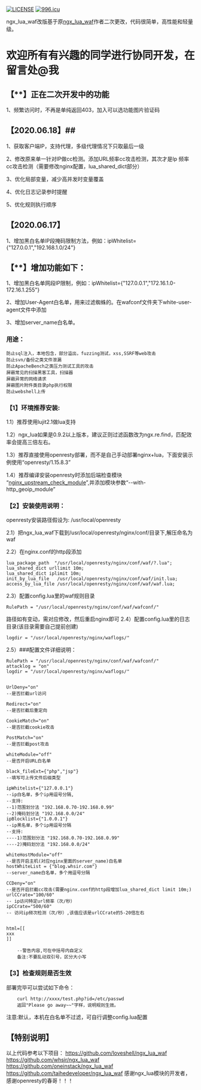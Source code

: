 [![LICENSE](https://img.shields.io/badge/license-Anti%20996-blue.svg)](https://github.com/996icu/996.ICU/blob/master/LICENSE)
[![996.icu](https://img.shields.io/badge/link-996.icu-red.svg)](https://996.icu) 

ngx_lua_waf改版基于原[ngx_lua_waf](https://github.com/loveshell/ngx_lua_waf)作者二次更改，代码很简单，高性能和轻量级。


**欢迎所有有兴趣的同学进行协同开发，在留言处@我**
=========================================================

## 【**】正在二次开发中的功能

1、频繁访问时，不再是单纯返回403，加入可以选功能图片验证码


## 【2020.06.18】##

1、获取客户端IP，支持代理，多级代理情况下只取最后一级

2、修改原来单一针对IP做cc检测。添加URL频率cc攻击检测，其次才是Ip 频率cc攻击检测（需要修改nginx配置，lua_shared_dict部分）

3、优化局部变量，减少高并发时变量覆盖

4、优化日志记录参时提醒

5、优化规则执行顺序



## 【2020.06.17】

1、增加黑白名单IP段掩码限制方法，例如：ipWhitelist={"127.0.0.1","192.168.1.0/24"}



## 【**】增加功能如下：

1、增加黑白名单网段IP限制，例如：ipWhitelist={"127.0.0.1","172.16.1.0-172.16.1.255"}

2、增加User-Agent白名单，用来过滤蜘蛛的。在wafconf文件夹下white-user-agent文件中添加

3、增加server_name白名单。




### 用途：

	防止sql注入，本地包含，部分溢出，fuzzing测试，xss,SSRF等web攻击
	防止svn/备份之类文件泄漏
	防止ApacheBench之类压力测试工具的攻击
	屏蔽常见的扫描黑客工具，扫描器
	屏蔽异常的网络请求
	屏蔽图片附件类目录php执行权限
	防止webshell上传
	
### 【1】环境推荐安装:

1.1）推荐使用lujit2.1做lua支持

1.2）ngx_lua如果是0.9.2以上版本，建议正则过滤函数改为ngx.re.find，匹配效率会提高三倍左右。

1.3）推荐直接使用openresty部署，而不是自己手动部署nginx+lua，下面安装示例使用“openresty/1.15.8.3”

1.4）推荐编译安装openresty时添加后端检查模块 “[nginx_upstream_check_module](https://github.com/yaoweibin/nginx_upstream_check_module)”,并添加模块参数“--with-http_geoip_module”


### 【2】安装使用说明：
openresty安装路径假设为: /usr/local/openresty

2.1）把ngx_lua_waf下载到/usr/local/openresty/nginx/conf/目录下,解压命名为waf

2.2）在nginx.conf的http段添加

    lua_package_path  "/usr/local/openresty/nginx/conf/waf/?.lua";
    lua_shared_dict urllimit 10m;
    lua_shared_dict iplimit 10m;
    init_by_lua_file   /usr/local/openresty/nginx/conf/waf/init.lua;
    access_by_lua_file /usr/local/openresty/nginx/conf/waf/waf.lua;
		
2.3）配置config.lua里的waf规则目录

    RulePath = "/usr/local/openresty/nginx/conf/waf/wafconf/"

路径如有变动，需对应修改，然后重启nginx即可
2.4）配置config.lua里的日志目录(该目录需要自己提前创建)

    logdir = "/usr/local/openresty/nginx/waflogs/"

2.5）###配置文件详细说明：

	RulePath = "/usr/local/openresty/nginx/conf/waf/wafconf/"
	attacklog = "on"
	logdir = "/usr/local/openresty/nginx/waflogs/"


	UrlDeny="on"
	--是否拦截url访问

	Redirect="on"
	--是否拦截后重定向

	CookieMatch="on"
	--是否拦截cookie攻击

	PostMatch="on"
	--是否拦截post攻击

	whiteModule="off"
	--是否开启URL白名单

	black_fileExt={"php","jsp"}
	--填写可上传文件后缀类型

    ipWhitelist={"127.0.0.1"}
    --ip白名单，多个ip用逗号分隔,
    --支持:
    --1)范围划分法 "192.168.0.70-192.168.0.99"  
    --2)掩码划分法 "192.168.0.0/24"
    ipBlocklist={"1.0.0.1"}
    --ip黑名单，多个ip用逗号分隔
    --支持:
    ----1)范围划分法 "192.168.0.70-192.168.0.99"  
    ----2)掩码划分法 "192.168.0.0/24"

    whiteHostModule="off"
    --是否开启主机(对应nginx里面的server_name)白名单
    hostWhiteList = {"blog.whsir.com"}
    --server_name白名单，多个用逗号分隔

    CCDeny="on"
    --是否开启拦截cc攻击(需要nginx.conf的http段增加lua_shared_dict limit 10m;)
    urlCCrate="100/60"
    -- ip访问特定url频率（次/秒）
    ipCCrate="500/60"
    -- 访问ip频次检测（次/秒）,该值应该是urlCCrate的5-20倍左右


	html=[[
	xxx
	]]

        --警告内容,可在中括号内自定义
        备注:不要乱动双引号，区分大小写
		
### 【3】检查规则是否生效
部署完毕可以尝试如下命令：

        curl http://xxxx/test.php?id=/etc/passwd
        返回"Please go away~~"字样，说明规则生效。
		
注意:默认，本机在白名单不过滤，可自行调整config.lua配置





## 【特别说明】
以上代码参考以下项目：
https://github.com/loveshell/ngx_lua_waf
https://github.com/whsir/ngx_lua_waf
https://github.com/oneinstack/ngx_lua_waf
https://github.com/taihedeveloper/ngx_lua_waf
感谢ngx_lua模块的开发者，感谢openresty的春哥！！！
